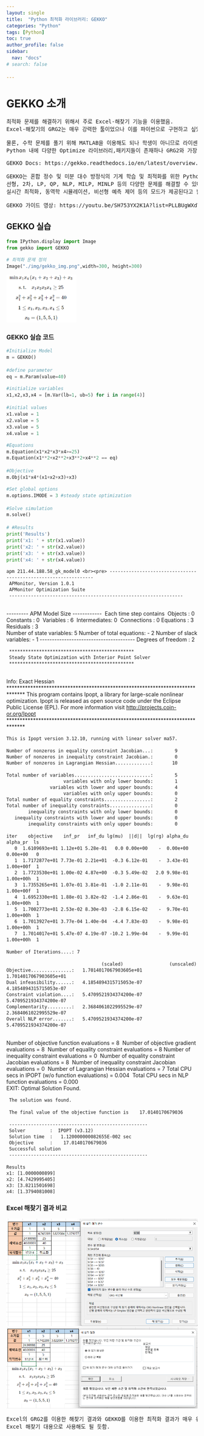 ```yaml
---
layout: single
title:  "Python 최적화 라이브러리: GEKKO"
categories: "Python"
tags: [Python]
toc: true
author_profile: false
sidebar:
  nav: "docs"
# search: false

---
```


# GEKKO 소개

<pre>
최적화 문제를 해결하기 위해서 주로 Excel-해찾기 기능을 이용했음.
Excel-해잧기의 GRG2는 매우 강력한 툴이었으나 이를 파이썬으로 구현하고 싶었음.

물론, 수학 문제를 풀기 위해 MATLAB을 이용해도 되나 학생이 아니므로 라이센스가 없었음.
Python 내에 다양한 Optimize 라이브러리,패키지들이 존재하나 GRG2와 가장 비슷한 GEKKO라는 라이브러리를 찾았음.

GEKKO Docs: https://gekko.readthedocs.io/en/latest/overview.html

GEKKO는 혼합 정수 및 미분 대수 방정식의 기계 학습 및 최적화를 위한 Python 패키지라고 하며 
선형, 2차, LP, QP, NLP, MILP, MINLP 등의 다양한 문제를 해결할 수 있다고 함.
실시간 최적화, 동역학 시뮬레이션, 비선형 예측 제어 등의 모드가 제공된다고 함.

GEKKO 가이드 영상: https://youtu.be/SH753YX2K1A?list=PLLBUgWXdTBDjcqDl2e5F_hcBjEc6vjr1X
</pre>

## GEKKO 실습


```python
from IPython.display import Image
from gekko import GEKKO
```


```python
# 최적화 문제 정의
Image("./img/gekko_img.png",width=300, height=300)
```

<img src="/assets/images/2022-02-09-Gekko/gekko_img.png" alt="img1" style="zoom:67%;" /> 

### GEKKO 실습 코드


```python
#Initialize Model
m = GEKKO()

#define parameter
eq = m.Param(value=40)
```


```python
#initialize variables
x1,x2,x3,x4 = [m.Var(lb=1, ub=5) for i in range(4)]

#initial values
x1.value = 1
x2.value = 5
x3.value = 5
x4.value = 1
```


```python
#Equations
m.Equation(x1*x2*x3*x4>=25)
m.Equation(x1**2+x2**2+x3**2+x4**2 == eq)

#Objective
m.Obj(x1*x4*(x1+x2+x3)+x3)
```


```python
#Set global options
m.options.IMODE = 3 #steady state optimization

#Solve simulation
m.solve()

# #Results
print('Results')
print('x1: ' + str(x1.value))
print('x2: ' + str(x2.value))
print('x3: ' + str(x3.value))
print('x4: ' + str(x4.value))
```

    apm 211.44.188.58_gk_model0 <br><pre> ----------------------------------------------------------------
     APMonitor, Version 1.0.1
     APMonitor Optimization Suite
     ----------------------------------------------------------------


​     
​     --------- APM Model Size ------------
​     Each time step contains
​       Objects      :            0
​       Constants    :            0
​       Variables    :            6
​       Intermediates:            0
​       Connections  :            0
​       Equations    :            3
​       Residuals    :            3
​     
     Number of state variables:              5
     Number of total equations: -            2
     Number of slack variables: -            1
     ---------------------------------------
     Degrees of freedom       :              2
     
     **********************************************
     Steady State Optimization with Interior Point Solver
     **********************************************


​      
​     Info: Exact Hessian
​    
    ******************************************************************************
    This program contains Ipopt, a library for large-scale nonlinear optimization.
     Ipopt is released as open source code under the Eclipse Public License (EPL).
             For more information visit http://projects.coin-or.org/Ipopt
    ******************************************************************************
    
    This is Ipopt version 3.12.10, running with linear solver ma57.
    
    Number of nonzeros in equality constraint Jacobian...:        9
    Number of nonzeros in inequality constraint Jacobian.:        0
    Number of nonzeros in Lagrangian Hessian.............:       10
    
    Total number of variables............................:        5
                         variables with only lower bounds:        1
                    variables with lower and upper bounds:        4
                         variables with only upper bounds:        0
    Total number of equality constraints.................:        2
    Total number of inequality constraints...............:        0
            inequality constraints with only lower bounds:        0
       inequality constraints with lower and upper bounds:        0
            inequality constraints with only upper bounds:        0
    
    iter    objective    inf_pr   inf_du lg(mu)  ||d||  lg(rg) alpha_du alpha_pr  ls
       0  1.6109693e+01 1.12e+01 5.28e-01   0.0 0.00e+00    -  0.00e+00 0.00e+00   0
       1  1.7172877e+01 7.73e-01 2.21e+01  -0.3 6.12e-01    -  3.43e-01 1.00e+00f  1
       2  1.7723530e+01 1.00e-02 4.87e+00  -0.3 5.49e-02   2.0 9.98e-01 1.00e+00h  1
       3  1.7355265e+01 1.07e-01 3.81e-01  -1.0 2.11e-01    -  9.98e-01 1.00e+00f  1
       4  1.6952330e+01 1.88e-01 3.82e-02  -1.4 2.86e-01    -  9.63e-01 1.00e+00h  1
       5  1.7002773e+01 2.53e-02 8.30e-03  -2.8 6.15e-02    -  9.70e-01 1.00e+00h  1
       6  1.7013927e+01 3.77e-04 1.40e-04  -4.4 7.83e-03    -  9.98e-01 1.00e+00h  1
       7  1.7014017e+01 5.47e-07 4.19e-07 -10.2 1.99e-04    -  9.99e-01 1.00e+00h  1
    
    Number of Iterations....: 7
    
                                       (scaled)                 (unscaled)
    Objective...............:   1.7014017067903605e+01    1.7014017067903605e+01
    Dual infeasibility......:   4.1854894315715053e-07    4.1854894315715053e-07
    Constraint violation....:   5.4709521934374200e-07    5.4709521934374200e-07
    Complementarity.........:   2.3684061022995529e-07    2.3684061022995529e-07
    Overall NLP error.......:   5.4709521934374200e-07    5.4709521934374200e-07


​    
​    Number of objective function evaluations             = 8
​    Number of objective gradient evaluations             = 8
​    Number of equality constraint evaluations            = 8
​    Number of inequality constraint evaluations          = 0
​    Number of equality constraint Jacobian evaluations   = 8
​    Number of inequality constraint Jacobian evaluations = 0
​    Number of Lagrangian Hessian evaluations             = 7
​    Total CPU secs in IPOPT (w/o function evaluations)   =      0.004
​    Total CPU secs in NLP function evaluations           =      0.000
​    
    EXIT: Optimal Solution Found.
     
     The solution was found.
     
     The final value of the objective function is    17.0140170679036     
     
     ---------------------------------------------------
     Solver         :  IPOPT (v3.12)
     Solution time  :   1.120000000082655E-002 sec
     Objective      :    17.0140170679036     
     Successful solution
     ---------------------------------------------------
     
    Results
    x1: [1.0000000899]
    x2: [4.7429995405]
    x3: [3.8211501698]
    x4: [1.3794081008]


### Excel 해찾기 결과 비교

<img src="/assets/images/2022-02-09-Gekko/gekko_img2.png" alt="img1" style="zoom:67%;" /> 

<img src="/assets/images/2022-02-09-Gekko/gekko_img3.png" alt="img1" style="zoom:67%;" /> 

<pre>
Excel의 GRG2를 이용한 해찾기 결과와 GEKKO를 이용한 최적화 결과가 매우 유사함.
Excel 해찾기 대용으로 사용해도 될 듯함.
</pre>
